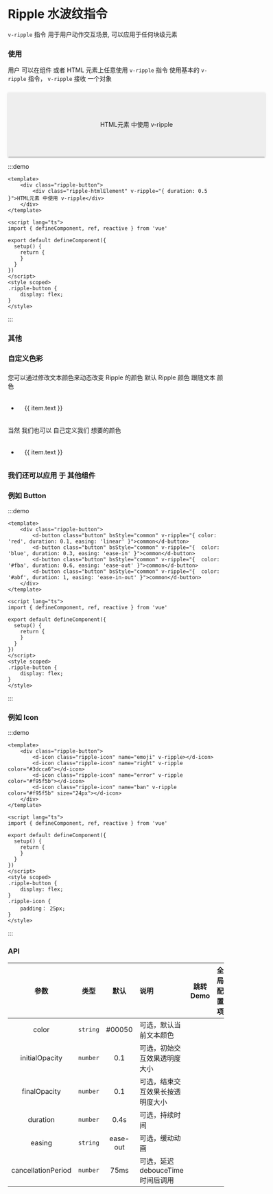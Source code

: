 # Ripple 水波纹指令

<span color="#409EFF">`v-ripple`</span> 指令 用于用户动作交互场景, 可以应用于任何块级元素

### 使用

用户 可以在组件 或者 HTML 元素上任意使用 <span color="#409EFF">`v-ripple`</span> 指令 使用基本的 <span color="#409EFF">`v-ripple`</span> 指令， `v-ripple` 接收 一个对象

###

<div class="ripple-htmlElement" v-ripple="{ duration: 0.5 }">HTML元素 中使用 v-ripple</div>


:::demo 
```vue
<template>
    <div class="ripple-button">
        <div class="ripple-htmlElement" v-ripple="{ duration: 0.5 }">HTML元素 中使用 v-ripple</div>
    </div>
</template>

<script lang="ts">
import { defineComponent, ref, reactive } from 'vue'

export default defineComponent({
  setup() {
    return {
    }
  }
})
</script>
<style scoped>
.ripple-button {
    display: flex;
}
</style>
```
:::

### 其他

### 自定义色彩

###

您可以通过修改文本颜色来动态改变 <span color="#409EFF">Ripple</span> 的颜色 默认 Ripple 颜色 跟随文本 颜色

###

<ul><li v-for="item in [{color: '#409EFF', text: '这是一条 Primary 涟漪'}, {color: '#67C23A', text: '这是一条 Success 涟漪'}, {color: '#E6A23C', text: '这是一条 Warning 涟漪'}, {color: '#F56C6C', text: '这是一条 Danger 涟漪'}, {color: '#909399', text: '这是一条 Info 涟漪'}]" :style="{ color: item.color }" ><div class="ripple-changeTextColor"  v-ripple="{ duration: 0.39 }">{{ item.text }}</div></li></ul>

###

当然 我们也可以 自己定义我们 想要的颜色

###

<ul><li v-for="(item, index) in [{color: '#409EFF', text: '这是一条 Primary 涟漪'}, {color: '#67C23A', text: '这是一条 Success 涟漪'}, {color: '#E6A23C', text: '这是一条 Warning 涟漪'}, {color: '#F56C6C', text: '这是一条 Danger 涟漪'}, {color: '#909399', text: '这是一条 Info 涟漪'}]" :style="{ color: item.color }" ><div class="ripple-changeTextColor"  v-ripple="{ duration: 0.39, color: `${item.color.slice(0, 4)}` }">{{ item.text }}</div></li></ul>

###

### 我们还可以应用 于 其他组件 
### 例如 Button

:::demo 
```vue
<template>
    <div class="ripple-button">
        <d-button class="button" bsStyle="common" v-ripple="{ color: 'red', duration: 0.1, easing: 'linear' }">common</d-button>
        <d-button class="button" bsStyle="common" v-ripple="{  color: 'blue', duration: 0.3, easing: 'ease-in' }">common</d-button>
        <d-button class="button" bsStyle="common" v-ripple="{  color: '#fba', duration: 0.6, easing: 'ease-out' }">common</d-button>
        <d-button class="button" bsStyle="common" v-ripple="{  color: '#abf', duration: 1, easing: 'ease-in-out' }">common</d-button>
    </div>
</template>

<script lang="ts">
import { defineComponent, ref, reactive } from 'vue'

export default defineComponent({
  setup() {
    return {
    }
  }
})
</script>
<style scoped>
.ripple-button {
    display: flex;
}
</style>
```
:::
### 例如 Icon

:::demo 
```vue
<template>
    <div class="ripple-button">
        <d-icon class="ripple-icon" name="emoji" v-ripple></d-icon>
        <d-icon class="ripple-icon" name="right" v-ripple color="#3dcca6"></d-icon>
        <d-icon class="ripple-icon" name="error" v-ripple color="#f95f5b"></d-icon>
        <d-icon class="ripple-icon" name="ban" v-ripple color="#f95f5b" size="24px"></d-icon>
    </div>
</template>

<script lang="ts">
import { defineComponent, ref, reactive } from 'vue'

export default defineComponent({
  setup() {
    return {
    }
  }
})
</script>
<style scoped>
.ripple-button {
    display: flex;
}
.ripple-icon {
    padding： 25px;
}
</style>
```
:::
<style scoped>
.ripple-htmlElement {
    width: 600px;
    height: 150px; 
    background-color: #eee; 
    text-align: center; 
    line-height: 150px;
    border: 1px solid #eee50;
    box-shadow: 0 3px 1px -2px rgba(0,0,0,.2),0 2px 2px 0 rgba(0,0,0,.14),0 1px 5px 0 rgba(0,0,0,.12)!important;
    user-select: none;
}
.ripple-changeTextColor {
    display: block;
    padding: 10px 15px;
    user-select: none;
}
</style>

### API

|    参数     |   类型   |   默认    | 说明                     | 跳转 Demo                         | 全局配置项 |
| :---------: | :------: | :-------: | :----------------------- | --------------------------------- | --------- |
|    color     | `string` |    #00050     | 可选，默认当前文本颜色  |             ||
|    initialOpacity     | `number` |  0.1   | 可选，初始交互效果透明度大小     |             ||
|    finalOpacity     | `number` |  0.1   | 可选，结束交互效果长按透明度大小    |    ||
|    duration     | `number` |  0.4s   | 可选，持续时间    |    ||
|    easing    | `string` | ease-out | 可选，缓动动画    |              ||
|    cancellationPeriod    | `number` | 75ms | 可选，延迟debouceTime时间后调用 |            ||



